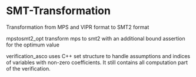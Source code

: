 # SMT-Transformation
Transformation from MPS and VIPR format to SMT2 format

mpstosmt2_opt transform mps to smt2 with an additional bound assertion for the optimum value

verification_asco uses C++ set structure to handle assumptions and indices of variables with non-zero coefficients. It still contains all computation part of the verification.
